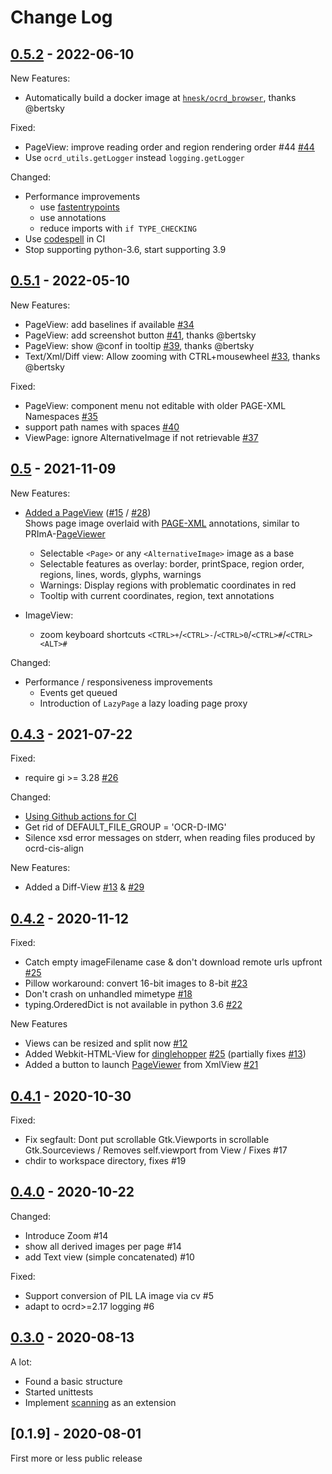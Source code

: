 # Change Log


<!-- 
## [Unreleased](../../compare/v0.5.2...master)
-->

## [0.5.2](../../compare/v0.5.1...v0.5.2) - 2022-06-10

New Features:
 * Automatically build a docker image at [`hnesk/ocrd_browser`](https://hub.docker.com/r/hnesk/ocrd_browser), thanks @bertsky 

Fixed:
 * PageView: improve reading order and region rendering order #44 [#44](../../issues/44)
 * Use `ocrd_utils.getLogger` instead `logging.getLogger` 

Changed:
 * Performance improvements 
   * use [fastentrypoints](https://github.com/ninjaaron/fast-entry_points)
   * use annotations
   * reduce imports with `if TYPE_CHECKING` 
 * Use [codespell](https://github.com/codespell-project/codespell) in CI
 * Stop supporting python-3.6, start supporting 3.9

## [0.5.1](../../compare/v0.5...v0.5.1) - 2022-05-10

New Features:
 * PageView: add baselines if available  [#34](../../issues/34)
 * PageView: add screenshot button  [#41](../../pull/41), thanks @bertsky
 * PageView: show @conf in tooltip [#39](../../pull/39), thanks @bertsky
 * Text/Xml/Diff view: Allow zooming with CTRL+mousewheel [#33](../../pull/33), thanks @bertsky

Fixed:
 * PageView: component menu not editable with older PAGE-XML Namespaces [#35](../../issues/35)
 * support path names with spaces [#40](../../issues/40)
 * ViewPage: ignore AlternativeImage if not retrievable [#37](../../issues/37)


## [0.5](../../compare/v0.4.3...v0.5) - 2021-11-09

New Features:
* [Added a PageView](../../pull/30) ([#15](../../issues/15) / [#28](../../issues/28)) \
  Shows page image overlaid with [PAGE-XML](https://ocr-d.de/en/spec/page) annotations, similar to PRImA-[PageViewer](https://github.com/PRImA-Research-Lab/prima-page-viewer)
  * Selectable `<Page>` or any `<AlternativeImage>` image as a base   
  * Selectable features as overlay: border, printSpace, region order, regions, lines, words, glyphs, warnings
  * Warnings: Display regions with problematic coordinates in red
  * Tooltip with current coordinates, region, text annotations

* ImageView:
  * zoom keyboard shortcuts `<CTRL>+`/`<CTRL>-`/`<CTRL>0`/`<CTRL>#`/`<CTRL><ALT>#`

Changed:
* Performance / responsiveness improvements 
  * Events get queued 
  * Introduction of `LazyPage` a lazy loading page proxy


## [0.4.3](../../compare/v0.4.2...v0.4.3) - 2021-07-22 

Fixed: 
* require gi >= 3.28 [#26](../../pull/26)

Changed:
* [Using Github actions for CI](https://github.com/hnesk/browse-ocrd/actions/workflows/unittest.yml)
* Get rid of DEFAULT_FILE_GROUP = 'OCR-D-IMG'
* Silence xsd error messages on stderr, when reading files produced by ocrd-cis-align 

New Features:
* Added a Diff-View [#13](../../issues/13) & [#29](../../pull/29)

## [0.4.2](../../compare/v0.4.1...v0.4.2) - 2020-11-12 

Fixed: 

* Catch empty imageFilename case &  don't download remote urls upfront [#25](../../issues/25)  
* Pillow workaround: convert 16-bit images to 8-bit [#23](../../pull/23)
* Don't crash on unhandled mimetype [#18](../../issues/18)
* typing.OrderedDict is not available in python 3.6  [#22](../../issues/22)

New Features

* Views can be resized and split now [#12](../../issues/12) 
* Added Webkit-HTML-View for [dinglehopper](https://github.com/qurator-spk/dinglehopper) [#25](../../pull/25) (partially fixes [#13](../../issues/13))
* Added a button to launch [PageViewer](https://www.primaresearch.org/tools/PAGEViewer) from XmlView [#21](../../pull/21) 


## [0.4.1](../../compare/v0.4.0...v0.4.1) - 2020-10-30

Fixed:

* Fix segfault: Dont put scrollable Gtk.Viewports in scrollable Gtk.Sourceviews / Removes self.viewport from View / Fixes #17
* chdir to workspace directory, fixes #19

## [0.4.0](../../compare/v0.3.0...v0.4.0) - 2020-10-22

Changed:

* Introduce Zoom #14
* show all derived images per page #14
* add Text view (simple concatenated) #10 
  
Fixed:
*  Support conversion of PIL LA image via cv #5
*  adapt to ocrd>=2.17 logging #6 

## [0.3.0](../../compare/v0.1.9...v0.3.0) - 2020-08-13

A lot:
* Found a basic structure 
* Started unittests
* Implement [scanning](https://github.com/hnesk/browse-ocrd-physical-import) as an extension

## [0.1.9] - 2020-08-01

First more or less public release 



